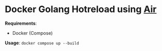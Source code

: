 # Docker Golang Hotreload using [Air](https://github.com/cosmtrek/air)

**Requirements**:

- Docker (Compose)

**Usage**: `docker compose up --build`
